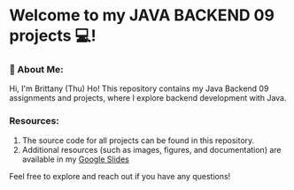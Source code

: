 # Welcome to my JAVA BACKEND 09 projects :computer:!

### :book: About Me:
Hi, I'm Brittany (Thu) Ho! This repository contains my Java Backend 09 assignments and projects, where I explore backend development with Java.

### Resources:
1. The source code for all projects can be found in this repository.
2. Additional resources (such as images, figures, and documentation) are available in my [Google Slides](https://docs.google.com/presentation/d/1vR652LkTxEqrUCsWdvBtxUUftxcWW0mze3XERFa_SBw/edit?usp=sharing)

Feel free to explore and reach out if you have any questions!
